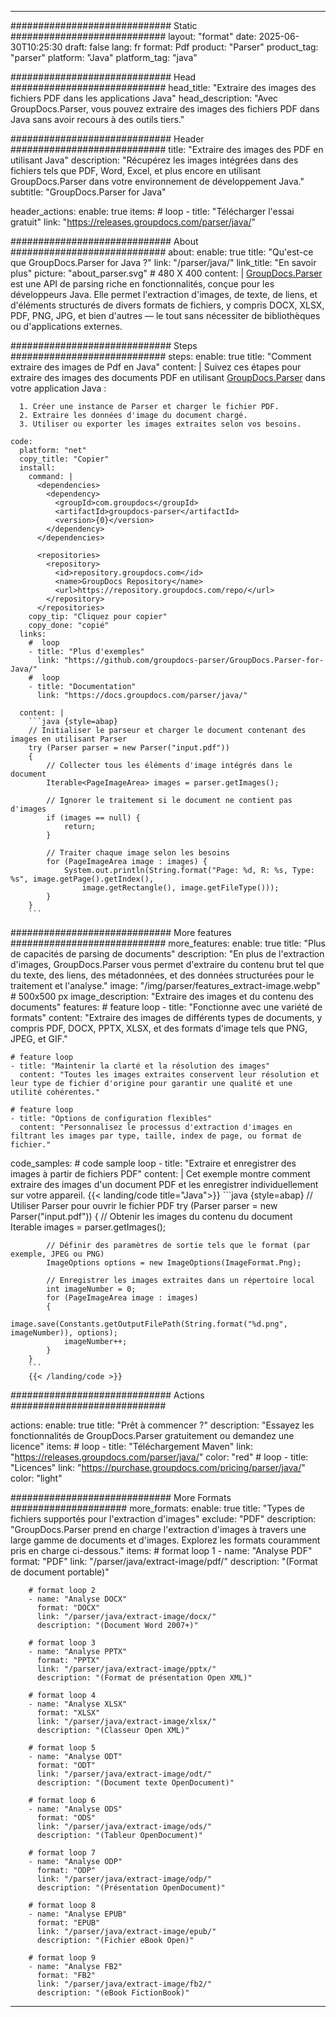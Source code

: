 


---
############################# Static ############################
layout: "format"
date:  2025-06-30T10:25:30
draft: false
lang: fr
format: Pdf
product: "Parser"
product_tag: "parser"
platform: "Java"
platform_tag: "java"

############################# Head ############################
head_title: "Extraire des images des fichiers PDF dans les applications Java"
head_description: "Avec GroupDocs.Parser, vous pouvez extraire des images des fichiers PDF dans Java sans avoir recours à des outils tiers."

############################# Header ############################
title: "Extraire des images des PDF en utilisant Java" 
description: "Récupérez les images intégrées dans des fichiers tels que PDF, Word, Excel, et plus encore en utilisant GroupDocs.Parser dans votre environnement de développement Java."
subtitle: "GroupDocs.Parser for Java" 

header_actions:
  enable: true
  items:
    #  loop
    - title: "Télécharger l'essai gratuit"
      link: "https://releases.groupdocs.com/parser/java/"
      
############################# About ############################
about:
    enable: true
    title: "Qu'est-ce que GroupDocs.Parser for Java ?"
    link: "/parser/java/"
    link_title: "En savoir plus"
    picture: "about_parser.svg" # 480 X 400
    content: |
       [GroupDocs.Parser](/parser/java/) est une API de parsing riche en fonctionnalités, conçue pour les développeurs Java. Elle permet l'extraction d'images, de texte, de liens, et d'éléments structurés de divers formats de fichiers, y compris DOCX, XLSX, PDF, PNG, JPG, et bien d'autres — le tout sans nécessiter de bibliothèques ou d'applications externes.

############################# Steps ############################
steps:
    enable: true
    title: "Comment extraire des images de Pdf en Java"
    content: |
      Suivez ces étapes pour extraire des images des documents PDF en utilisant [GroupDocs.Parser](/parser/java/) dans votre application Java :
      
      1. Créer une instance de Parser et charger le fichier PDF.
      2. Extraire les données d'image du document chargé.
      3. Utiliser ou exporter les images extraites selon vos besoins.
   
    code:
      platform: "net"
      copy_title: "Copier"
      install:
        command: |
          <dependencies>
            <dependency>
              <groupId>com.groupdocs</groupId>
              <artifactId>groupdocs-parser</artifactId>
              <version>{0}</version>
            </dependency>
          </dependencies>

          <repositories>
            <repository>
              <id>repository.groupdocs.com</id>
              <name>GroupDocs Repository</name>
              <url>https://repository.groupdocs.com/repo/</url>
            </repository>
          </repositories>
        copy_tip: "Cliquez pour copier"
        copy_done: "copié"
      links:
        #  loop
        - title: "Plus d'exemples"
          link: "https://github.com/groupdocs-parser/GroupDocs.Parser-for-Java/"
        #  loop
        - title: "Documentation"
          link: "https://docs.groupdocs.com/parser/java/"
          
      content: |
        ```java {style=abap}
        // Initialiser le parseur et charger le document contenant des images en utilisant Parser
        try (Parser parser = new Parser("input.pdf"))
        {
            // Collecter tous les éléments d'image intégrés dans le document
            Iterable<PageImageArea> images = parser.getImages();

            // Ignorer le traitement si le document ne contient pas d'images
            if (images == null) {
                return;
            }

            // Traiter chaque image selon les besoins
            for (PageImageArea image : images) {
                System.out.println(String.format("Page: %d, R: %s, Type: %s", image.getPage().getIndex(), 
                    image.getRectangle(), image.getFileType()));
            }
        }
        ```            

############################# More features ############################
more_features:
  enable: true
  title: "Plus de capacités de parsing de documents"
  description: "En plus de l'extraction d'images, GroupDocs.Parser vous permet d'extraire du contenu brut tel que du texte, des liens, des métadonnées, et des données structurées pour le traitement et l'analyse."
  image: "/img/parser/features_extract-image.webp" # 500x500 px
  image_description: "Extraire des images et du contenu des documents"
  features:
    # feature loop
    - title: "Fonctionne avec une variété de formats"
      content: "Extraire des images de différents types de documents, y compris PDF, DOCX, PPTX, XLSX, et des formats d'image tels que PNG, JPEG, et GIF."

    # feature loop
    - title: "Maintenir la clarté et la résolution des images"
      content: "Toutes les images extraites conservent leur résolution et leur type de fichier d'origine pour garantir une qualité et une utilité cohérentes."

    # feature loop
    - title: "Options de configuration flexibles"
      content: "Personnalisez le processus d'extraction d'images en filtrant les images par type, taille, index de page, ou format de fichier."
      
  code_samples:
    # code sample loop
    - title: "Extraire et enregistrer des images à partir de fichiers PDF"
      content: |
        Cet exemple montre comment extraire des images d'un document PDF et les enregistrer individuellement sur votre appareil.
        {{< landing/code title="Java">}}
        ```java {style=abap}
        //  Utiliser Parser pour ouvrir le fichier PDF
        try (Parser parser = new Parser("input.pdf"))
        {
            // Obtenir les images du contenu du document
            Iterable<PageImageArea> images = parser.getImages();

            // Définir des paramètres de sortie tels que le format (par exemple, JPEG ou PNG)
            ImageOptions options = new ImageOptions(ImageFormat.Png);

            // Enregistrer les images extraites dans un répertoire local
            int imageNumber = 0;
            for (PageImageArea image : images)
            {
                image.save(Constants.getOutputFilePath(String.format("%d.png", imageNumber)), options);
                imageNumber++;
            }
        }
        ```
        {{< /landing/code >}}


############################# Actions ############################

actions:
  enable: true
  title: "Prêt à commencer ?"
  description: "Essayez les fonctionnalités de GroupDocs.Parser gratuitement ou demandez une licence"
  items:
    #  loop
    - title: "Téléchargement Maven"
      link: "https://releases.groupdocs.com/parser/java/"
      color: "red"
        #  loop
    - title: "Licences"
      link: "https://purchase.groupdocs.com/pricing/parser/java/"
      color: "light"


############################# More Formats #####################
more_formats:
    enable: true
    title: "Types de fichiers supportés pour l'extraction d'images"
    exclude: "PDF"
    description: "GroupDocs.Parser prend en charge l'extraction d'images à travers une large gamme de documents et d'images. Explorez les formats couramment pris en charge ci-dessous."
    items: 
        # format loop 1
        - name: "Analyse PDF"
          format: "PDF"
          link: "/parser/java/extract-image/pdf/"
          description: "(Format de document portable)"
          
        # format loop 2
        - name: "Analyse DOCX"
          format: "DOCX"
          link: "/parser/java/extract-image/docx/"
          description: "(Document Word 2007+)"
          
        # format loop 3
        - name: "Analyse PPTX"
          format: "PPTX"
          link: "/parser/java/extract-image/pptx/"
          description: "(Format de présentation Open XML)"
          
        # format loop 4
        - name: "Analyse XLSX"
          format: "XLSX"
          link: "/parser/java/extract-image/xlsx/"
          description: "(Classeur Open XML)"
          
        # format loop 5
        - name: "Analyse ODT"
          format: "ODT"
          link: "/parser/java/extract-image/odt/"
          description: "(Document texte OpenDocument)"
          
        # format loop 6
        - name: "Analyse ODS"
          format: "ODS"
          link: "/parser/java/extract-image/ods/"
          description: "(Tableur OpenDocument)"
          
        # format loop 7
        - name: "Analyse ODP"
          format: "ODP"
          link: "/parser/java/extract-image/odp/"
          description: "(Présentation OpenDocument)"
          
        # format loop 8
        - name: "Analyse EPUB"
          format: "EPUB"
          link: "/parser/java/extract-image/epub/"
          description: "(Fichier eBook Open)"
          
        # format loop 9
        - name: "Analyse FB2"
          format: "FB2"
          link: "/parser/java/extract-image/fb2/"
          description: "(eBook FictionBook)"
         
          

---
